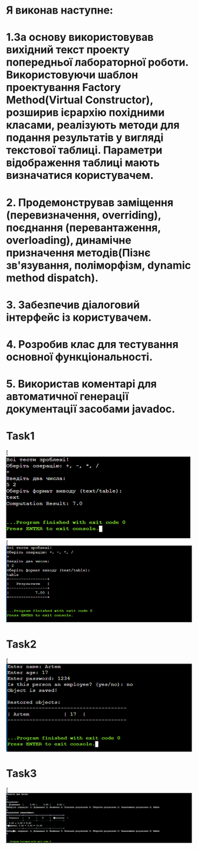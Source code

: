 # Я виконав наступне:
# 1.За основу використовував вихідний текст проекту попередньої лабораторної роботи. Використовуючи шаблон проектування Factory Method(Virtual Constructor), розширив ієрархію похідними класами, реалізують методи для подання результатів у вигляді текстової таблиці. Параметри відображення таблиці мають визначатися користувачем.
# 2. Продемонстрував заміщення (перевизначення, overriding), поєднання (перевантаження, overloading), динамічне призначення методів(Пізнє зв'язування, поліморфізм, dynamic method dispatch).
# 3. Забезпечив діалоговий інтерфейс із користувачем.
# 4. Розробив клас для тестування основної функціональності.
# 5. Використав коментарі для автоматичної генерації документації засобами javadoc.

# Task1
[![](https://github.com/xxxx3423/javaproject2/blob/main/Pr4/img/1.png?raw=true)
[![](https://github.com/xxxx3423/javaproject2/blob/main/Pr4/img/1(2).png?raw=true)

# Task2
[![](https://github.com/xxxx3423/javaproject2/blob/main/Pr4/img/2.png?raw=true)

# Task3
[![](https://github.com/xxxx3423/javaproject2/blob/main/Pr4/img/3.png?raw=true)


